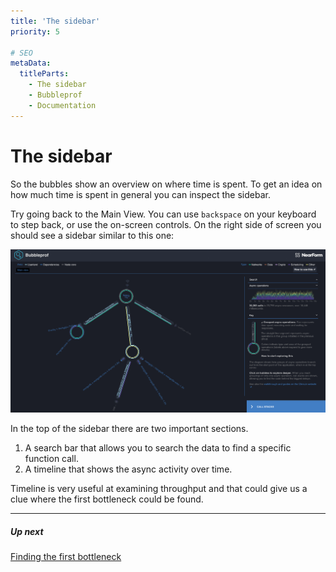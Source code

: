 ```yaml
---
title: 'The sidebar'
priority: 5

# SEO
metaData:
  titleParts:
    - The sidebar
    - Bubbleprof
    - Documentation
---
```


# The sidebar

So the bubbles show an overview on where time is spent. To get an idea on how much time is spent in general
you can inspect the sidebar.

Try going back to the Main View. You can use `backspace` on your keyboard to step back, or use the on-screen controls.
On the right side of screen you should see a sidebar similar to this one:

![The Sidebar](05-A.png)

In the top of the sidebar there are two important sections.

1. A search bar that allows you to search the data to find a specific function call.
1. A timeline that shows the async activity over time.

Timeline is very useful at examining throughput and that could give us a clue where the first bottleneck could be found.

---

##### Up next

[Finding the first bottleneck](/documentation/bubbleprof/06-finding-the-first-bottleneck/)
